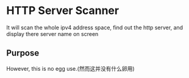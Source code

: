 HTTP Server Scanner
=============================
It will scan the whole ipv4 address space, find out the http server,
and display there server name on screen

Purpose
----
However, this is no egg use.(然而这并没有什么卵用)

